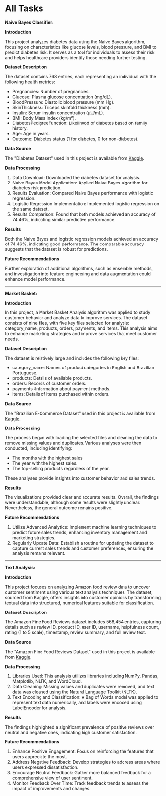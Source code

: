 # All Tasks

**Naive Bayes Classifier:**

**Introduction**

This project analyzes diabetes data using the Naive Bayes algorithm, focusing on characteristics like glucose levels, blood pressure, and BMI to predict diabetes risk. It serves as a tool for individuals to assess their risk and helps healthcare providers identify those needing further testing.

**Dataset Description**

The dataset contains 768 entries, each representing an individual with the following health metrics:
- Pregnancies: Number of pregnancies.
- Glucose: Plasma glucose concentration (mg/dL).
- BloodPressure: Diastolic blood pressure (mm Hg).
- SkinThickness: Triceps skinfold thickness (mm).
- Insulin: Serum insulin concentration (μU/mL).
- BMI: Body Mass Index (kg/m²).
- DiabetesPedigreeFunction: Likelihood of diabetes based on family history.
- Age: Age in years.
- Outcome: Diabetes status (1 for diabetes, 0 for non-diabetes).

**Data Source**

The "Diabetes Dataset" used in this project is available from [Kaggle](https://www.kaggle.com/datasets/uciml/pima-indians-diabetes-database).

**Data Processing**

1. Data Download: Downloaded the diabetes dataset for analysis.
2. Naive Bayes Model Application: Applied Naive Bayes algorithm for diabetes risk prediction.
3. Results Evaluation: Compared Naive Bayes performance with logistic regression.
4. Logistic Regression Implementation: Implemented logistic regression on the same dataset.
5. Results Comparison: Found that both models achieved an accuracy of 74.46%, indicating similar predictive performance.

**Results**

Both the Naive Bayes and logistic regression models achieved an accuracy of 74.46%, indicating good performance. The comparable accuracy suggests that the dataset is robust for predictions.

**Future Recommendations**

Further exploration of additional algorithms, such as ensemble methods, and investigation into feature engineering and data augmentation could enhance model performance.

------------------------------------------------------------------------------------------------------------------------

**Market Basket:**

**Introduction**

In this project, a Market Basket Analysis algorithm was applied to study customer behavior and analyze data to improve services. The dataset consists of nine files, with five key files selected for analysis: category_name, products, orders, payments, and items. This analysis aims to enhance marketing strategies and improve services that meet customer needs.

**Dataset Description**

The dataset is relatively large and includes the following key files:
- category_name: Names of product categories in English and Brazilian Portuguese.
- products: Details of available products.
- orders: Records of customer orders.
- payments :Information about payment methods.
- items: Details of items purchased within orders.

**Data Source**

The "Brazilian E-Commerce Dataset" used in this project is available from [Kaggle](https://www.kaggle.com/olistbr/brazilianecommerce).

**Data Processing**
  
The process began with loading the selected files and cleaning the data to remove missing values and duplicates. Various analyses were then conducted, including identifying:
- The months with the highest sales.
- The year with the highest sales.
- The top-selling products regardless of the year.

These analyses provide insights into customer behavior and sales trends.

**Results**

The visualizations provided clear and accurate results. Overall, the findings were understandable, although some results were slightly unclear. Nevertheless, the general outcome remains positive.

**Future Recommendations**

1. Utilize Advanced Analytics: Implement machine learning techniques to predict future sales trends, enhancing inventory management and marketing strategies.
2. Regularly Update Data: Establish a routine for updating the dataset to capture current sales trends and customer preferences, ensuring the analysis remains relevant.

------------------------------------------------------------------------------------------------------------------------

**Text Analysis:**

**Introduction**

This project focuses on analyzing Amazon food review data to uncover customer sentiment using various text analysis techniques. The dataset, sourced from Kaggle, offers insights into customer opinions by transforming textual data into structured, numerical features suitable for classification.

**Dataset Description**

The Amazon Fine Food Reviews dataset includes 568,454 entries, capturing details such as review ID, product ID, user ID, username, helpfulness count, rating (1 to 5 scale), timestamp, review summary, and full review text.

**Data Source**

The "Amazon Fine Food Reviews Dataset" used in this project is available from [Kaggle](https://www.kaggle.com/snap/amazon-fine-food-reviews).

**Data Processing**

1. Libraries Used: This analysis utilizes libraries including NumPy, Pandas, Matplotlib, NLTK, and WordCloud.
2. Data Cleaning: Missing values and duplicates were removed, and text data was cleaned using the Natural Language Toolkit (NLTK).
3. Text Encoding and Classification: A Bag of Words model was applied to represent text data numerically, and labels were encoded using LabelEncoder for analysis.

**Results**

The findings highlighted a significant prevalence of positive reviews over neutral and negative ones, indicating high customer satisfaction.

**Future Recommendations**

1. Enhance Positive Engagement: Focus on reinforcing the features that users appreciate the most.
2. Address Negative Feedback: Develop strategies to address areas where users expressed dissatisfaction.
3. Encourage Neutral Feedback: Gather more balanced feedback for a comprehensive view of user sentiment.
4. Monitor Feedback Over Time: Track feedback trends to assess the impact of improvements and changes.
